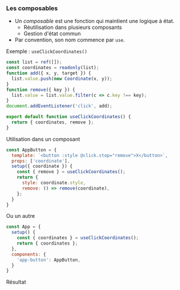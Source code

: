 ### Les composables

<div class="r-stack">

<div class="fragment fade-out" data-fragment-index="1">

* Un *composable* est une fonction qui maintient une logique à état.
  * Réutilisation dans plusieurs composants
  * Gestion d'état commun
* Par convention, son nom commence par `use`.

</div>

<div class="fragment fade-in-then-out" data-fragment-index="1">

Exemple : `useClickCoordinates()`

```javascript
const list = ref([]);
const coordinates = readonly(list);
function add({ x, y, target }) {
  list.value.push(new Coordinate(x, y));
}
function remove({ key }) {
  list.value = list.value.filter(c => c.key !== key);
}
document.addEventListener('click', add);

export default function useClickCoordinates() {
  return { coordinates, remove };
}
```

</div>

<div class="fragment fade-in-then-out" data-fragment-index="2">

Utilisation dans un composant

```javascript [5]
const AppButton = {
  template: `<button :style @click.stop="remove">X</button>`,
  props: ['coordinate'],
  setup({ coordinate }) {
    const { remove } = useClickCoordinates();
    return {
      style: coordinate.style,
      remove: () => remove(coordinate),
    };
  }
}
```


</div>

<div class="fragment fade-in-then-out" data-fragment-index="3">

Ou un autre

```javascript [3]
const App = {
  setup() {
    const { coordinates } = useClickCoordinates();
    return { coordinates };
  },
  components: {
    'app-button': AppButton,
  }
}
```


</div>

<div class="fragment fade-in" data-fragment-index="4">

Résultat


<div data-code-example="vue-composables" data-code-example-size="big"></div>

</div>

</div>
